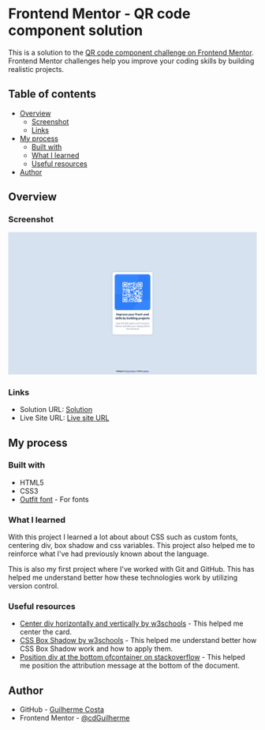 # Frontend Mentor - QR code component solution

This is a solution to the [QR code component challenge on Frontend Mentor](https://www.frontendmentor.io/challenges/qr-code-component-iux_sIO_H). Frontend Mentor challenges help you improve your coding skills by building realistic projects. 

## Table of contents

- [Overview](#overview)
  - [Screenshot](#screenshot)
  - [Links](#links)
- [My process](#my-process)
  - [Built with](#built-with)
  - [What I learned](#what-i-learned)
  - [Useful resources](#useful-resources)
- [Author](#author)

## Overview
  
### Screenshot

![](./screenshot/screenshot.png)

### Links

- Solution URL: [Solution](https://www.frontendmentor.io/solutions/qr-code-challenge-using-css--XNINHPCvt)
- Live Site URL: [Live site URL](https://cdguilherme.github.io/qr-code-challenge/)

## My process

### Built with

- HTML5
- CSS3
- [Outfit font](https://fonts.google.com/specimen/Outfit) - For fonts

### What I learned

With this project I learned a lot about about CSS such as custom fonts, centering div, box shadow and css variables. This project also helped me to reinforce what I've had previously known about the language.

This is also my first project where I've worked with Git and GitHub. This has helped me understand better how these technologies work by utilizing version control.

### Useful resources

- [Center div horizontally and vertically by w3schools](https://www.w3schools.com/howto/howto_css_center-vertical.asp) - This helped me center the card.
- [CSS Box Shadow by w3schools](https://www.w3schools.com/csS/css3_shadows_box.asp) - This helped me understand better how CSS Box Shadow work and how to apply them.
- [Position div at the bottom ofcontainer on stackoverflow](https://stackoverflow.com/questions/526035/how-can-i-position-my-div-at-the-bottom-of-its-container) - This helped me position the attribution message at the bottom of the document.

## Author

- GitHub - [Guilherme Costa](https://github.com/cdGuilherme)
- Frontend Mentor - [@cdGuilherme](https://www.frontendmentor.io/profile/cdGuilherme)